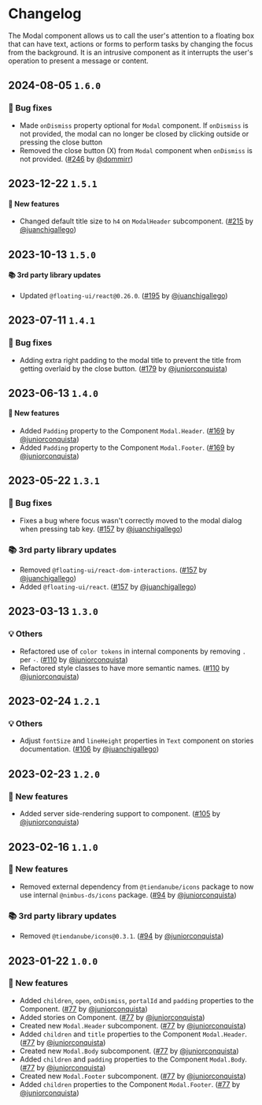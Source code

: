 # Changelog

The Modal component allows us to call the user's attention to a floating box that can have text, actions or forms to perform tasks by changing the focus from the background. It is an intrusive component as it interrupts the user's operation to present a message or content.

## 2024-08-05 `1.6.0`

### 🐛 Bug fixes

- Made `onDismiss` property optional for `Modal` component. If `onDismiss` is not provided, the modal can no longer be closed by clicking outside or pressing the close button
- Removed the close button (X) from `Modal` component when `onDismiss` is not provided. ([#246](https://github.com/TiendaNube/nimbus-design-system/pull/246) by [@dommirr](https://github.com/dommirr))

## 2023-12-22 `1.5.1`

#### 🎉 New features

- Changed default title size to `h4` on `ModalHeader` subcomponent. ([#215](https://github.com/TiendaNube/nimbus-design-system/pull/215) by [@juanchigallego](https://github.com/juanchigallego))

## 2023-10-13 `1.5.0`

#### 📚 3rd party library updates

- Updated `@floating-ui/react@0.26.0`. ([#195](https://github.com/TiendaNube/nimbus-design-system/pull/195) by [@juanchigallego](https://github.com/juanchigallego))

## 2023-07-11 `1.4.1`

### 🐛 Bug fixes

- Adding extra right padding to the modal title to prevent the title from getting overlaid by the close button. ([#179](https://github.com/TiendaNube/nimbus-design-system/pull/179) by [@juniorconquista](https://github.com/juniorconquista))

## 2023-06-13 `1.4.0`

#### 🎉 New features

- Added `Padding` property to the Component `Modal.Header`. ([#169](https://github.com/TiendaNube/nimbus-design-system/pull/169) by [@juniorconquista](https://github.com/juniorconquista))
- Added `Padding` property to the Component `Modal.Footer`. ([#169](https://github.com/TiendaNube/nimbus-design-system/pull/169) by [@juniorconquista](https://github.com/juniorconquista))

## 2023-05-22 `1.3.1`

### 🐛 Bug fixes

- Fixes a bug where focus wasn't correctly moved to the modal dialog when pressing tab key. ([#157](https://github.com/TiendaNube/nimbus-design-system/pull/157) by [@juanchigallego](https://github.com/juanchigallego))

### 📚 3rd party library updates

- Removed `@floating-ui/react-dom-interactions`. ([#157](https://github.com/TiendaNube/nimbus-design-system/pull/157) by [@juanchigallego](https://github.com/juanchigallego))
- Added `@floating-ui/react`. ([#157](https://github.com/TiendaNube/nimbus-design-system/pull/157) by [@juanchigallego](https://github.com/juanchigallego))

## 2023-03-13 `1.3.0`

### 💡 Others

- Refactored use of `color tokens` in internal components by removing `.` per `-`. ([#110](https://github.com/TiendaNube/nimbus-design-system/pull/110) by [@juniorconquista](https://github.com/juniorconquista))
- Refactored style classes to have more semantic names. ([#110](https://github.com/TiendaNube/nimbus-design-system/pull/110) by [@juniorconquista](https://github.com/juniorconquista))

## 2023-02-24 `1.2.1`

### 💡 Others

- Adjust `fontSize` and `lineHeight` properties in `Text` component on stories documentation. ([#106](https://github.com/TiendaNube/nimbus-design-system/pull/106) by [@juanchigallego](https://github.com/juanchigallego))

## 2023-02-23 `1.2.0`

### 🎉 New features

- Added server side-rendering support to component. ([#105](https://github.com/TiendaNube/nimbus-design-system/pull/105) by [@juniorconquista](https://github.com/juniorconquista))

## 2023-02-16 `1.1.0`

### 🎉 New features

- Removed external dependency from `@tiendanube/icons` package to now use internal `@nimbus-ds/icons` package. ([#94](https://github.com/TiendaNube/nimbus-design-system/pull/#94) by [@juniorconquista](https://github.com/juniorconquista))

### 📚 3rd party library updates

- Removed `@tiendanube/icons@0.3.1`. ([#94](https://github.com/TiendaNube/nimbus-design-system/pull/#94) by [@juniorconquista](https://github.com/juniorconquista))

## 2023-01-22 `1.0.0`

### 🎉 New features

- Added `children`, `open`, `onDismiss`, `portalId` and `padding` properties to the Component. ([#77](https://github.com/TiendaNube/nimbus-design-system/pull/77) by [@juniorconquista](https://github.com/juniorconquista))
- Added stories on Component. ([#77](https://github.com/TiendaNube/nimbus-design-system/pull/77) by [@juniorconquista](https://github.com/juniorconquista))
- Created new `Modal.Header` subcomponent. ([#77](https://github.com/TiendaNube/nimbus-design-system/pull/77) by [@juniorconquista](https://github.com/juniorconquista))
- Added `children` and `title` properties to the Component `Modal.Header`. ([#77](https://github.com/TiendaNube/nimbus-design-system/pull/77) by [@juniorconquista](https://github.com/juniorconquista))
- Created new `Modal.Body` subcomponent. ([#77](https://github.com/TiendaNube/nimbus-design-system/pull/77) by [@juniorconquista](https://github.com/juniorconquista))
- Added `children` and `padding` properties to the Component `Modal.Body`. ([#77](https://github.com/TiendaNube/nimbus-design-system/pull/77) by [@juniorconquista](https://github.com/juniorconquista))
- Created new `Modal.Footer` subcomponent. ([#77](https://github.com/TiendaNube/nimbus-design-system/pull/77) by [@juniorconquista](https://github.com/juniorconquista))
- Added `children` properties to the Component `Modal.Footer`. ([#77](https://github.com/TiendaNube/nimbus-design-system/pull/77) by [@juniorconquista](https://github.com/juniorconquista))
